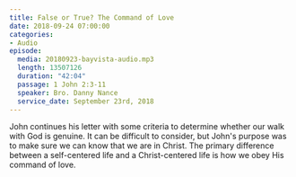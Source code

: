 ```yaml
---
title: False or True? The Command of Love
date: 2018-09-24 07:00:00
categories:
- Audio
episode:
  media: 20180923-bayvista-audio.mp3
  length: 13507126
  duration: "42:04"
  passage: 1 John 2:3-11
  speaker: Bro. Danny Nance
  service_date: September 23rd, 2018
---
```

John continues his letter with some criteria to determine whether our walk with God is genuine. It can be difficult to consider, but John's purpose was to make sure we can know that we are in Christ. The primary difference between a self-centered life and a Christ-centered life is how we obey His command of love.